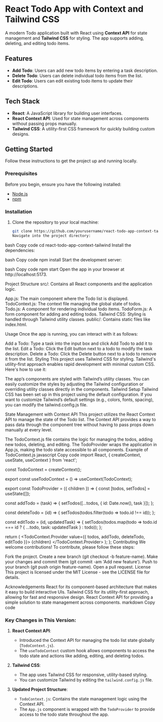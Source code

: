 # React Todo App with Context and Tailwind CSS

A modern Todo application built with React using **Context API** for state management and **Tailwind CSS** for styling. The app supports adding, deleting, and editing todo items.

## Features

- **Add Todo**: Users can add new todo items by entering a task description.
- **Delete Todo**: Users can delete individual todo items from the list.
- **Edit Todo**: Users can edit existing todo items  to update their descriptions.

## Tech Stack

- **React**: A JavaScript library for building user interfaces.
- **React Context API**: Used for state management across components without passing props manually.
- **Tailwind CSS**: A utility-first CSS framework for quickly building custom designs.

## Getting Started

Follow these instructions to get the project up and running locally.

### Prerequisites

Before you begin, ensure you have the following installed:

- [Node.js](https://nodejs.org/)
- [npm](https://www.npmjs.com/)

### Installation

1. Clone the repository to your local machine:
   ```bash
   git clone https://github.com/yourusername/react-todo-app-context-tailwind.git
   Navigate into the project directory:
   ```

bash
Copy code
cd react-todo-app-context-tailwind
Install the dependencies:

bash
Copy code
npm install
Start the development server:

bash
Copy code
npm start
Open the app in your browser at http://localhost:5173.

Project Structure
src/: Contains all React components and the application logic.

App.js: The main component where the Todo list is displayed.
TodoContext.js: The context file managing the global state of todos.
Todo.js: A component for rendering individual todo items.
TodoForm.js: A form component for adding and editing todos.
Tailwind CSS: Styling is handled through Tailwind utility classes.
public/: Contains static files like index.html.

Usage
Once the app is running, you can interact with it as follows:

Add a Todo: Type a task into the input box and click Add Todo to add it to the list.
Edit a Todo: Click the Edit button next to a todo to modify the task description.
Delete a Todo: Click the Delete button next to a todo to remove it from the list.
Styling
This project uses Tailwind CSS for styling. Tailwind's utility-first approach enables rapid development with minimal custom CSS. Here's how to use it:

The app’s components are styled with Tailwind’s utility classes.
You can easily customize the styles by adjusting the Tailwind configuration or overriding utility classes directly in the components.
Tailwind Setup
Tailwind CSS has been set up in this project using the default configuration. If you want to customize Tailwind’s default settings (e.g., colors, fonts, spacing), you can modify the tailwind.config.js file.

State Management with Context API
This project utilizes the React Context API to manage the state of the Todo list. The Context API provides a way to pass data through the component tree without having to pass props down manually at every level.

The TodoContext.js file contains the logic for managing the todos, adding new todos, deleting, and editing.
The TodoProvider wraps the application in App.js, making the todo state accessible to all components.
Example of TodoContext.js
javascript
Copy code
import React, { createContext, useState, useContext } from 'react';

const TodoContext = createContext();

export const useTodoContext = () => useContext(TodoContext);

export const TodoProvider = ({ children }) => {
const [todos, setTodos] = useState([]);

const addTodo = (task) => {
setTodos([...todos, { id: Date.now(), task }]);
};

const deleteTodo = (id) => {
setTodos(todos.filter(todo => todo.id !== id));
};

const editTodo = (id, updatedTask) => {
setTodos(todos.map(todo => todo.id === id ? { ...todo, task: updatedTask } : todo));
};

return (
<TodoContext.Provider value={{ todos, addTodo, deleteTodo, editTodo }}>
{children}
</TodoContext.Provider>
);
};
Contributing
We welcome contributions! To contribute, please follow these steps:

Fork the project.
Create a new branch (git checkout -b feature-name).
Make your changes and commit them (git commit -am 'Add new feature').
Push to your branch (git push origin feature-name).
Open a pull request.
License
This project is licensed under the MIT License - see the LICENSE file for details.

Acknowledgements
React for its component-based architecture that makes it easy to build interactive UIs.
Tailwind CSS for its utility-first approach, allowing for fast and responsive design.
React Context API for providing a simple solution to state management across components.
markdown
Copy code

### Key Changes in This Version:

1. **React Context API**:

   - Introduced the Context API for managing the todo list state globally (`TodoContext.js`).
   - The `useTodoContext` custom hook allows components to access the todo state and actions like adding, editing, and deleting todos.

2. **Tailwind CSS**:

   - The app uses Tailwind CSS for responsive, utility-based styling.
   - You can customize Tailwind by editing the `tailwind.config.js` file.

3. **Updated Project Structure**:
   - `TodoContext.js`: Contains the state management logic using the Context API.
   - The `App.js` component is wrapped with the `TodoProvider` to provide access to the todo state throughout the app.
